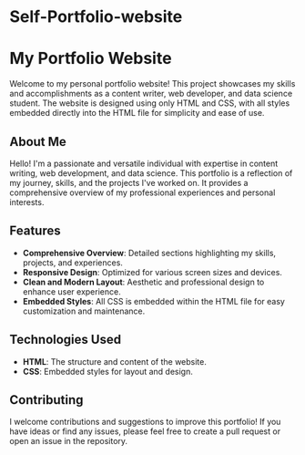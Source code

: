 # Self-Portfolio-website
# My Portfolio Website

Welcome to my personal portfolio website! This project showcases my skills and accomplishments as a content writer, web developer, and data science student. The website is designed using only HTML and CSS, with all styles embedded directly into the HTML file for simplicity and ease of use.

## About Me

Hello! I'm a passionate and versatile individual with expertise in content writing, web development, and data science. This portfolio is a reflection of my journey, skills, and the projects I've worked on. It provides a comprehensive overview of my professional experiences and personal interests.

## Features

- **Comprehensive Overview**: Detailed sections highlighting my skills, projects, and experiences.
- **Responsive Design**: Optimized for various screen sizes and devices.
- **Clean and Modern Layout**: Aesthetic and professional design to enhance user experience.
- **Embedded Styles**: All CSS is embedded within the HTML file for easy customization and maintenance.

## Technologies Used

- **HTML**: The structure and content of the website.
- **CSS**: Embedded styles for layout and design.

## Contributing

I welcome contributions and suggestions to improve this portfolio! If you have ideas or find any issues, please feel free to create a pull request or open an issue in the repository.



